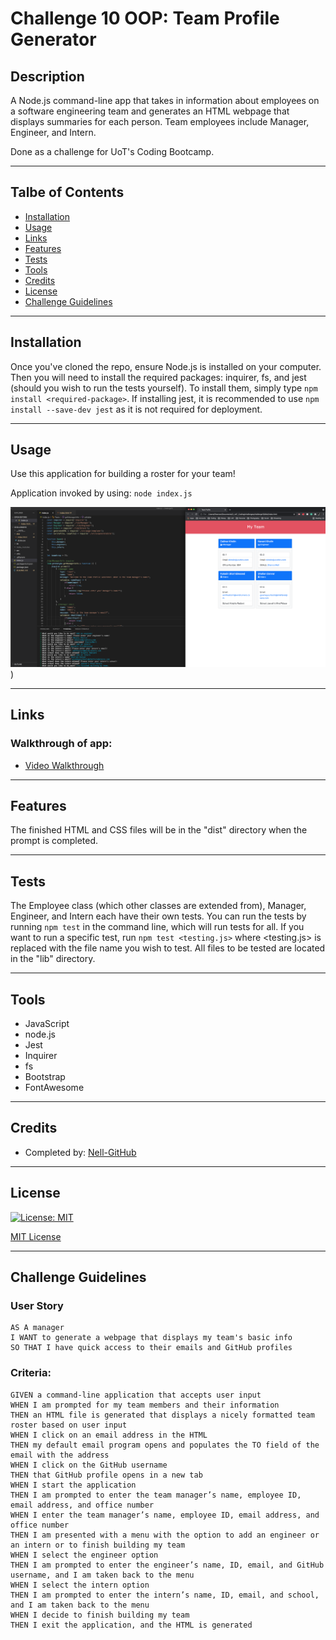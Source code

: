 # Challenge 10 OOP: Team Profile Generator

## Description
A Node.js command-line app that takes in information about employees on a software engineering team and generates an HTML webpage that displays summaries for each person. Team employees include Manager, Engineer, and Intern.

Done as a challenge for UoT's Coding Bootcamp.
___

## Talbe of Contents
* [Installation](#installation)
* [Usage](#usage)
* [Links](#links)
* [Features](#features)
* [Tests](#tests)
* [Tools](#tools)
* [Credits](#credits)
* [License](#license)
* [Challenge Guidelines](#challenge-guidelines)
___

## Installation
Once you've cloned the repo, ensure Node.js is installed on your computer. Then you will need to install the required packages: inquirer, fs, and jest (should you wish to run the tests yourself). To install them, simply type `npm install <required-package>`. If installing jest, it is recommended to use `npm install --save-dev jest` as it is not required for deployment.
___

## Usage
Use this application for building a roster for your team!

Application invoked by using: `node index.js`

![screenshotHere](/assets/images/ch10_screenshot.png))
___

## Links
### Walkthrough of app:
* [Video Walkthrough](https://drive.google.com/file/d/1d0KsXyK5v5kmLFYJ9jHWwOyIgnYbZti2/view)
___

## Features
The finished HTML and CSS files will be in the "dist" directory when the prompt is completed.
___

## Tests
The Employee class (which other classes are extended from), Manager, Engineer, and Intern each have their own tests. You can run the tests by running `npm test` in the command line, which will run tests for all. If you want to run a specific test, run `npm test <testing.js>` where <testing.js> is replaced with the file name you wish to test. All files to be tested are located in the "lib" directory.
___

## Tools
* JavaScript
* node.js
* Jest
* Inquirer 
* fs
* Bootstrap
* FontAwesome
___

## Credits
* Completed by: [Nell-GitHub](https://github.com/ShannonNell)
___

## License
[![License: MIT](https://img.shields.io/badge/License-MIT-yellow.svg)](https://opensource.org/licenses/MIT)

[MIT License](https://choosealicense.com/licenses/mit/)    
___

## Challenge Guidelines
### User Story
```
AS A manager
I WANT to generate a webpage that displays my team's basic info
SO THAT I have quick access to their emails and GitHub profiles
```

### Criteria: 
```
GIVEN a command-line application that accepts user input
WHEN I am prompted for my team members and their information
THEN an HTML file is generated that displays a nicely formatted team roster based on user input
WHEN I click on an email address in the HTML
THEN my default email program opens and populates the TO field of the email with the address
WHEN I click on the GitHub username
THEN that GitHub profile opens in a new tab
WHEN I start the application
THEN I am prompted to enter the team manager’s name, employee ID, email address, and office number
WHEN I enter the team manager’s name, employee ID, email address, and office number
THEN I am presented with a menu with the option to add an engineer or an intern or to finish building my team
WHEN I select the engineer option
THEN I am prompted to enter the engineer’s name, ID, email, and GitHub username, and I am taken back to the menu
WHEN I select the intern option
THEN I am prompted to enter the intern’s name, ID, email, and school, and I am taken back to the menu
WHEN I decide to finish building my team
THEN I exit the application, and the HTML is generated
```